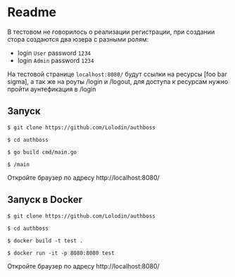 # Readme
В тестовом не говорилось о реализации регистрации, при создании стора
создаются два юзера с разными ролям: 
* login `User` password `1234`
* login `Admin` password `1234`

На тестовой странице `localhost:8080/` будут ссылки на ресурсы [foo bar sigma], 
а так же на роуты /login и /logout, для доступа к ресурсам нужно пройти аунтефикация в /login

## Запуск

`$ git clone https://github.com/Lolodin/authboss`

`$ cd authboss`

`$ go build cmd/main.go `

`$ /main`

Откройте браузер по адресу http://localhost:8080/ 

## Запуск в Docker

`$ git clone https://github.com/Lolodin/authboss`

`$ cd authboss`

`$ docker build -t test .`

`$ docker run -it -p 8080:8080 test`

Откройте браузер по адресу http://localhost:8080/ 
